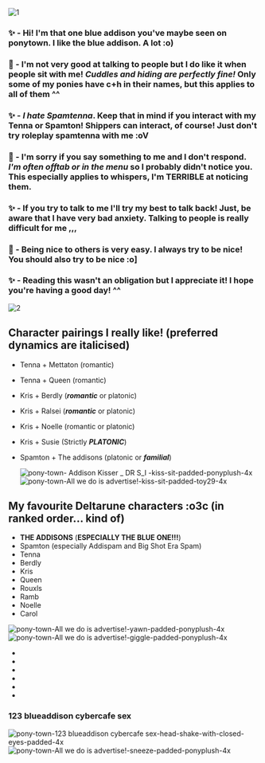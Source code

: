 
![1](https://github.com/user-attachments/assets/e4cf060c-e180-40d7-963c-e54bc4551458)

### ✨ - **Hi! I'm that one blue addison you've maybe seen on ponytown.** I like the blue addison. **A lot :o)** 
### 🌟 - I'm not very good at talking to people but I do like it when people sit with me! *Cuddles and hiding are perfectly fine!* Only some of my ponies have c+h in their names, but this applies to all of them ^^ 
### ✨ - *I hate Spamtenna*. Keep that in mind if you interact with my Tenna or Spamton! Shippers can interact, of course! Just don't try roleplay spamtenna with me :oV
### 🌟 - **I'm sorry if you say something to me and I don't respond. *I'm often offtab or in the menu* so I probably didn't notice you.** This especially applies to whispers, I'm TERRIBLE at noticing them. 
### ✨ - If you try to talk to me I'll try my best to talk back! Just, be aware that I have very bad anxiety. Talking to people is really difficult for me ,,, 
### 🌟 - Being nice to others is very easy. I always try to be nice! You should also try to be nice :o] 
### ✨ - Reading this wasn't an obligation but I appreciate it! I hope you're having a good day! ^^ 

![2](https://github.com/user-attachments/assets/8557eece-1810-4251-8441-62dae32fe375)

## Character pairings I really like! (preferred dynamics are italicised)
- Tenna + Mettaton (romantic)
- Tenna + Queen (romantic)
- Kris + Berdly (***romantic*** or platonic)
- Kris + Ralsei (***romantic*** or platonic)
- Kris + Noelle (romantic or platonic)
- Kris + Susie (Strictly ***PLATONIC***)
- Spamton + The addisons (platonic or ***familial***)

  ![pony-town-  Addison Kisser _ DR S_I  -kiss-sit-padded-ponyplush-4x](https://github.com/user-attachments/assets/9ace1c96-6c1d-4fdc-9e3c-f9e15f1f62a4)
![pony-town-_All we do is advertise!_-kiss-sit-padded-toy29-4x](https://github.com/user-attachments/assets/7bb53b02-b136-4d49-b45e-3558ec315732)


## My favourite Deltarune characters :o3c (in ranked order... kind of)
- **THE ADDISONS** (**ESPECIALLY THE BLUE ONE!!!**)
- Spamton (especially Addispam and Big Shot Era Spam)
- Tenna
- Berdly
- Kris
- Queen
- Rouxls
- Ramb
- Noelle
- Carol


![pony-town-_All we do is advertise!_-yawn-padded-ponyplush-4x](https://github.com/user-attachments/assets/5e0f3237-8308-4bd7-8c00-a37806852b28)
![pony-town-_All we do is advertise!_-giggle-padded-ponyplush-4x](https://github.com/user-attachments/assets/d5ddfe73-aa62-41e9-9104-2c79015af8bb)

-
-
-
-
-
-

### 123 blueaddison cybercafe sex


![pony-town-123 blueaddison cybercafe sex-head-shake-with-closed-eyes-padded-4x](https://github.com/user-attachments/assets/508c5bab-e185-4279-af4e-038a147b6de1)
![pony-town-_All we do is advertise!_-sneeze-padded-ponyplush-4x](https://github.com/user-attachments/assets/b2119440-fd20-41a4-9513-7857cbf47ddd)



